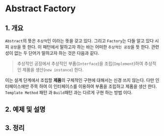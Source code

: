 # Abstract Factory 

## 1. 개요

`Abstract`의 뜻은 `추상적`인  이라는 뜻을 갖고 있다. 그리고 `Factory`는 다들 알고 있다 시피 `공장`을 뜻 한다. 이 패턴에서 말하고자 하는 바는 어떠한 `추상적인 공장`을 뜻 한다. 관련성이 없는 두 단어가 말하고자 하는 것은 다음과 같다. 

> 추상적인 공장에서 추상적인 부품(`Interface`)을 조립(`Implement`)하여 추상적인 제품을 생산(`new instance`) 한다. 

이는 설계 단계에서 조립할 **제품**의 구체적인 구현에 대해서는 신경 쓰지 않는다. 다만 인터페이스에만 주목 하여 이 인터페이스를 이용하여 부품을 조립하고 제품을 생산 한다. `Template Method` 패턴 과 `Build`패턴 과는 다르게 구현 하는 방법 이다. 

## 2. 예제 및 설명 

## 3. 정리 

